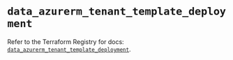 # `data_azurerm_tenant_template_deployment`

Refer to the Terraform Registry for docs: [`data_azurerm_tenant_template_deployment`](https://registry.terraform.io/providers/hashicorp/azurerm/4.21.1/docs/data-sources/tenant_template_deployment).
